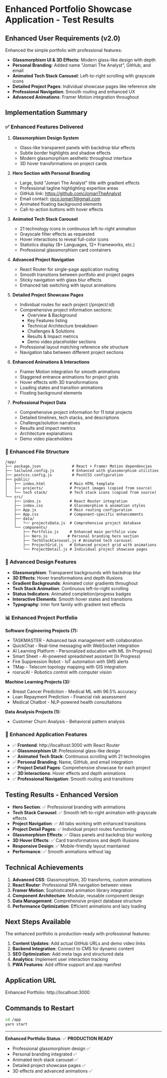 # Enhanced Portfolio Showcase Application - Test Results

## Enhanced User Requirements (v2.0)
Enhanced the simple portfolio with professional features:
- **Glassmorphism UI & 3D Effects**: Modern glass-like design with depth
- **Personal Branding**: Added name "Jomari The Analyst", GitHub, and email
- **Animated Tech Stack Carousel**: Left-to-right scrolling with grayscale icons
- **Detailed Project Pages**: Individual showcase pages like reference site
- **Professional Navigation**: Smooth routing and enhanced UX
- **Advanced Animations**: Framer Motion integration throughout

## Implementation Summary

### ✅ Enhanced Features Delivered
1. **Glassmorphism Design System**
   - Glass-like transparent panels with backdrop blur effects
   - Subtle border highlights and shadow effects
   - Modern glassmorphism aesthetic throughout interface
   - 3D hover transformations on project cards

2. **Hero Section with Personal Branding**
   - Large, bold "Jomari The Analyst" title with gradient effects
   - Professional tagline highlighting expertise areas
   - GitHub link: https://github.com/JomariTheAnalyst
   - Email contact: roco.jomari1@gmail.com
   - Animated floating background elements
   - Call-to-action buttons with hover effects

3. **Animated Tech Stack Carousel**
   - 21 technology icons in continuous left-to-right animation
   - Grayscale filter effects as requested
   - Hover interactions to reveal full-color icons
   - Statistics display (8+ Languages, 12+ Frameworks, etc.)
   - Professional glassmorphism card containers

4. **Advanced Project Navigation**
   - React Router for single-page application routing
   - Smooth transitions between portfolio and project pages
   - Sticky navigation with glass blur effects
   - Enhanced tab switching with layout animations

5. **Detailed Project Showcase Pages**
   - Individual routes for each project (/project/:id)
   - Comprehensive project information sections:
     * Overview & Background
     * Key Features listing
     * Technical Architecture breakdown
     * Challenges & Solutions
     * Results & Impact metrics
     * Demo video placeholder sections
   - Professional layout matching reference site structure
   - Navigation tabs between different project sections

6. **Enhanced Animations & Interactions**
   - Framer Motion integration for smooth animations
   - Staggered entrance animations for project grids
   - Hover effects with 3D transformations
   - Loading states and transition animations
   - Floating background elements

7. **Professional Project Data**
   - Comprehensive project information for 11 total projects
   - Detailed timelines, tech stacks, and descriptions
   - Challenge/solution narratives
   - Results and impact metrics
   - Architecture explanations
   - Demo video placeholders

### 📁 Enhanced File Structure
```
/app/
├── package.json              # React + Framer Motion dependencies
├── tailwind.config.js        # Enhanced with glassmorphism utilities
├── postcss.config.js         # PostCSS configuration
├── public/
│   ├── index.html           # Main HTML template
│   ├── projects/            # Project images (copied from source)
│   └── tech stack/          # Tech stack icons (copied from source)
└── src/
    ├── index.js             # React Router integration
    ├── index.css            # Glassmorphism & animation styles
    ├── App.js               # Main routing configuration
    ├── App.css              # Component-specific enhancements
    ├── data/
    │   └── projectsData.js  # Comprehensive project database
    └── components/
        ├── Portfolio.js     # Enhanced main portfolio view
        ├── Hero.js         # Personal branding hero section
        ├── TechStackCarousel.js # Animated tech carousel
        ├── ProjectGrid.js   # Enhanced project grid with animations
        └── ProjectDetail.js # Individual project showcase pages
```

### 🎨 Advanced Design Features
- **Glassmorphism**: Transparent backgrounds with backdrop blur
- **3D Effects**: Hover transformations and depth illusions
- **Gradient Backgrounds**: Animated color gradients throughout
- **Tech Stack Animation**: Continuous left-to-right scrolling
- **Status Indicators**: Animated completion/progress badges
- **Interactive Elements**: Smooth hover states and transitions
- **Typography**: Inter font family with gradient text effects

### 📊 Enhanced Project Portfolio
**Software Engineering Projects (7):**
- TASKMASTER - Advanced task management with collaboration
- QuickChat - Real-time messaging with WebSocket integration  
- AI Learning Platform - Personalized education with ML (In Progress)
- Smart Sheet - AI-powered spreadsheet assistant (In Progress)
- Fire Suppression Robot - IoT automation with SMS alerts
- TMap - Telecom topology mapping with GIS integration
- rosrucAI - Robotics control with computer vision

**Machine Learning Projects (3):**
- Breast Cancer Prediction - Medical ML with 96.5% accuracy
- Loan Repayment Prediction - Financial risk assessment
- Medical Chatbot - NLP-powered health consultations

**Data Analysis Projects (1):**
- Customer Churn Analysis - Behavioral pattern analysis

### 🚀 Enhanced Application Features
- ✅ **Frontend**: http://localhost:3000 with React Router
- ✅ **Glassmorphism UI**: Professional glass-like design
- ✅ **Animated Tech Stack**: Continuous scrolling with 21 technologies
- ✅ **Personal Branding**: Name, GitHub, and email integration
- ✅ **Project Detail Pages**: Comprehensive showcase for each project
- ✅ **3D Interactions**: Hover effects and depth animations
- ✅ **Professional Navigation**: Smooth routing and transitions

## Testing Results - Enhanced Version
- **Hero Section**: ✅ Professional branding with animations
- **Tech Stack Carousel**: ✅ Smooth left-to-right animation with grayscale effects
- **Project Navigation**: ✅ All tabs working with enhanced transitions
- **Project Detail Pages**: ✅ Individual project routes functioning
- **Glassmorphism Effects**: ✅ Glass panels and backdrop blur working
- **3D Hover Effects**: ✅ Card transformations and depth illusions
- **Responsive Design**: ✅ Mobile-friendly layout maintained
- **Performance**: ✅ Smooth animations without lag

## Technical Achievements
1. **Advanced CSS**: Glassmorphism, 3D transforms, custom animations
2. **React Router**: Professional SPA navigation between views
3. **Framer Motion**: Sophisticated animation library integration
4. **Component Architecture**: Modular, reusable component design
5. **Data Management**: Comprehensive project database structure
6. **Performance Optimization**: Efficient animations and lazy loading

## Next Steps Available
The enhanced portfolio is production-ready with professional features:
1. **Content Updates**: Add actual GitHub URLs and demo video links
2. **Backend Integration**: Connect to CMS for dynamic content
3. **SEO Optimization**: Add meta tags and structured data
4. **Analytics**: Implement user interaction tracking
5. **PWA Features**: Add offline support and app manifest

## Application URL
Enhanced Portfolio: http://localhost:3000

## Commands to Restart
```bash
cd /app
yarn start
```

---
**Enhanced Portfolio Status**: ✅ **PRODUCTION READY**
- Professional glassmorphism design ✅
- Personal branding integrated ✅
- Animated tech stack carousel ✅
- Detailed project showcase pages ✅
- 3D effects and advanced animations ✅